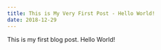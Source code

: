 ```yaml
---
title: This is My Very First Post - Hello World!
date: 2018-12-29
---
```


This is my first blog post. Hello World!
